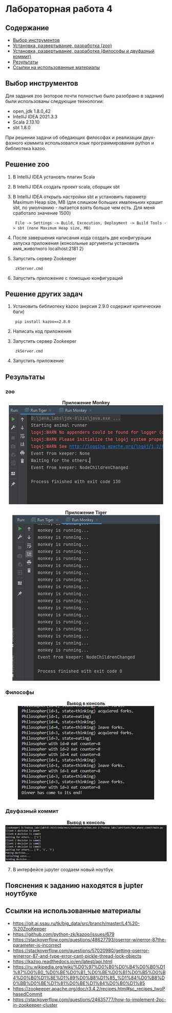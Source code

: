 # Лабораторная работа 4

## Содержание

* [Выбор инструментов](#выбор-инструментов)
* [Установка, развертывание, разработка (zoo)](#решение-zoo)
* [Установка, развертывание, разработка (философы и двуфазный коммит)](#решение-других-задач)
* [Результаты](#результаты)
* [Ссылки на использованные материалы](#ссылки-на-использованные-материалы)

## Выбор инструментов

Для задания zoo (которое почти полностью было разобрано в задании) были использованы следующие технологии:
* open_jdk 1.8.0_42
* IntelliJ IDEA 2021.3.3
* Scala 2.13.10
* sbt 1.8.0

При решении задачи об обедающих философах и реализации двух-фазного коммита использовался язык программирования python и библиотека kazoo.
## Решение zoo

1. В IntelliJ IDEA установть плагин Scala
2. В IntelliJ IDEA создать проект scala, сборщик sbt
3. В IntelliJ IDEA открыть настройки sbt и установить параметр Maximum Heap size, MB (для слишком больших ималеньких крашит sbt, по умолчанию - пытается взять больше чем есть. Для меня сработало значение 1500)

        File -> Settings -> Build, Excecution, Deployment -> Build Tools -> sbt (поле Maximum Heap size, MB)

4. После завершения написания кода создать две конфигурации запуска приложения (консольные аргументы установить имя_животного localhost:2181 2)

5. Запустить сервер Zookeeper

        zkServer.cmd 

6. Запустить приложение с помощью конфигураций

## Решение других задач

1. Установить библиотеку kazoo (версия 2.9.0 содержит критические баги)

        pip install kazoo==2.8.0

2. Написать код приложения
3. Запустить сервер Zookeeper

        zkServer.cmd 

4. Запустить приложение

## Результаты

### zoo

<p align="center">
  <b>Приложение Monkey</b><br>
  <img src="https://github.com/Anteii/big-data-labs/blob/main/screenshots/tiger_output.png"/>
</p>

<p align="center">
  <b>Приложение Tiger</b><br>
  <img src="https://github.com/Anteii/big-data-labs/blob/main/screenshots/monkey_output.png"/>
</p>

### Философы 

<p align="center">
  <b>Вывод в консоль</b><br>
  <img src="https://github.com/Anteii/big-data-labs/blob/main/screenshots/philosopher_output.png"/>
</p>

### Двуфазный коммит

<p align="center">
  <b>Вывод в консоль</b><br>
  <img src="https://github.com/Anteii/big-data-labs/blob/main/screenshots/2pc_output.png"/>
</p>

7. В интерфейсе jupyter создаем новый ноутбук

## Пояснения к заданию находятся в jupter ноутбуке
## Ссылки на использованные материалы
* https://git.ai.ssau.ru/tk/big_data/src/branch/master/L4%20-%20ZooKeeper
* https://github.com/python-zk/kazoo/issues/679
* https://stackoverflow.com/questions/48627793/oserror-winerror-87the-parameter-is-incorrect
* https://stackoverflow.com/questions/57020980/getting-oserror-winerror-87-and-type-error-cant-pickle-thread-lock-objects
* https://kazoo.readthedocs.io/en/latest/api.html
* https://ru.wikipedia.org/wiki/%D0%97%D0%B0%D0%B4%D0%B0%D1%87%D0%B0_%D0%BE%D0%B1_%D0%BE%D0%B1%D0%B5%D0%B4%D0%B0%D1%8E%D1%89%D0%B8%D1%85_%D1%84%D0%B8%D0%BB%D0%BE%D1%81%D0%BE%D1%84%D0%B0%D1%85
* https://zookeeper.apache.org/doc/r3.4.2/recipes.html#sc_recipes_twoPhasedCommit
* https://stackoverflow.com/questions/24635777/how-to-implement-2pc-in-zookeeper-cluster
